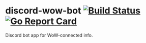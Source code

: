# discord-wow-bot [![Build Status](https://travis-ci.org/nezorflame/discord-wow-bot.svg?branch=master)](https://travis-ci.org/nezorflame/discord-wow-bot) [![Go Report Card](https://goreportcard.com/badge/github.com/nezorflame/discord-wow-bot)](https://goreportcard.com/report/github.com/nezorflame/discord-wow-bot)
Discord bot app for WoW-connected info.